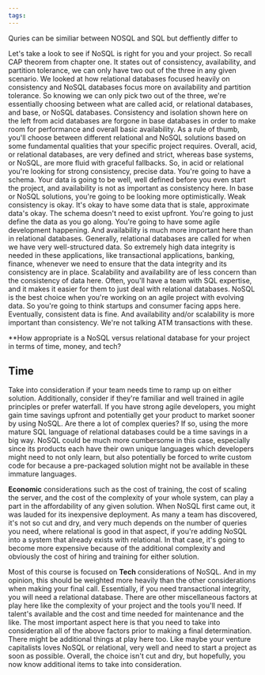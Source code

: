 ```yaml
---
tags:
---
```

Quries can be similiar between NOSQL and SQL but deffiently differ to


Let's take a look to see if NoSQL is right for you and your project. So recall CAP theorem from chapter one. It states out of consistency, availability, and partition tolerance, we can only have two out of the three in any given scenario. We looked at how relational databases focused heavily on consistency and NoSQL databases focus more on availability and partition tolerance. So knowing we can only pick two out of the three, we're essentially choosing between what are called acid, or relational databases, and base, or NoSQL databases. Consistency and isolation shown here on the left from acid databases are forgone in base databases in order to make room for performance and overall basic availability. As a rule of thumb, you'll choose between different relational and NoSQL solutions based on some fundamental qualities that your specific project requires. Overall, acid, or relational databases, are very defined and strict, whereas base systems, or NoSQL, are more fluid with graceful fallbacks. So, in acid or relational you're looking for strong consistency, precise data. You're going to have a schema. Your data is going to be well, well defined before you even start the project, and availability is not as important as consistency here. In base or NoSQL solutions, you're going to be looking more optimistically. Weak consistency is okay. It's okay to have some data that is stale, approximate data's okay. The schema doesn't need to exist upfront. You're going to just define the data as you go along. You're going to have some agile development happening. And availability is much more important here than in relational databases. Generally, relational databases are called for when we have very well-structured data. So extremely high data integrity is needed in these applications, like transactional applications, banking, finance, whenever we need to ensure that the data integrity and its consistency are in place. Scalability and availability are of less concern than the consistency of data here. Often, you'll have a team with SQL expertise, and it makes it easier for them to just deal with relational databases. NoSQL is the best choice when you're working on an agile project with evolving data. So you're going to think startups and consumer facing apps here. Eventually, consistent data is fine. And availability and/or scalability is more important than consistency. We're not talking ATM transactions with these. 

**How appropriate is a NoSQL versus relational database for your project in terms of time, money, and tech? 

## Time

Take into consideration if your team needs time to ramp up on either solution. Additionally, consider if they're familiar and well trained in agile principles or prefer waterfall. If you have strong agile developers, you might gain time savings upfront and potentially get your product to market sooner by using NoSQL. Are there a lot of complex queries? If so, using the more mature SQL language of relational databases could be a time savings in a big way. NoSQL could be much more cumbersome in this case, especially since its products each have their own unique languages which developers might need to not only learn, but also potentially be forced to write custom code for because a pre-packaged solution might not be available in these immature languages.  



**Economic** considerations such as the cost of training, the cost of scaling the server, and the cost of the complexity of your whole system, can play a part in the affordability of any given solution. When NoSQL first came out, it was lauded for its inexpensive deployment. As many a team has discovered, it's not so cut and dry, and very much depends on the number of queries you need, where relational is good in that aspect, if you're adding NoSQL into a system that already exists with relational. In that case, it's going to become more expensive because of the additional complexity and obviously the cost of hiring and training for either solution.  

Most of this course is focused on **Tech** considerations of NoSQL. And in my opinion, this should be weighted more heavily than the other considerations when making your final call. Essentially, if you need transactional integrity, you will need a relational database. There are other miscellaneous factors at play here like the complexity of your project and the tools you'll need. If talent's available and the cost and time needed for maintenance and the like. The most important aspect here is that you need to take into consideration all of the above factors prior to making a final determination. There might be additional things at play here too. Like maybe your venture capitalists loves NoSQL or relational, very well and need to start a project as soon as possible. Overall, the choice isn't cut and dry, but hopefully, you now know additional items to take into consideration.